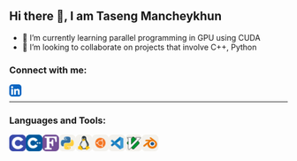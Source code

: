 ## Hi there 👋, I am Taseng Mancheykhun
-  🌱 I’m currently learning parallel programming in GPU using CUDA
-  👯 I’m looking to collaborate on projects that involve C++, Python

### Connect with me:
[<img align="left" alt="codeSTACKr | LinkedIn" width="22px" src="./icons/LinkedIn.svg" />](https://www.linkedin.com/in/tasengmancheykhun)

<br/>
<hr/>

### Languages and Tools:
<img align="left" src="./icons/C.svg" width="30">
<img align="left" src="./icons/CPP.svg" width="30">
<img align="left" src="./icons/Fortran.svg" width="30">
<img align="left" src="./icons/Python-Light.svg" width="30">
<img align="left" src="./icons/Linux-Light.svg" width="30">
<img align="left" src="./icons/Ubuntu-Light.svg" width="30">
<img align="left" src="./icons/VSCode-Light.svg" width="30">
<img align="left" src="./icons/Vim-Light.svg" width="30">
<img align="left" src="./icons/Blender-Light.svg" width="30">


<!--
**TasengMancheykhun/TasengMancheykhun** is a ✨ _special_ ✨ repository because its `README.md` (this file) appears on your GitHub profile.

Here are some ideas to get you started:

- 🔭 I’m currently working on ...
- 🌱 I’m currently learning ...
- 👯 I’m looking to collaborate on ...
- 🤔 I’m looking for help with ...
- 💬 Ask me about ...
- 📫 How to reach me: ...
- 😄 Pronouns: ...
- ⚡ Fun fact: ...
-->
